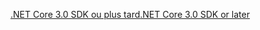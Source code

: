 [<span data-ttu-id="7e41c-101">.NET Core 3.0 SDK ou plus tard</span><span class="sxs-lookup"><span data-stu-id="7e41c-101">.NET Core 3.0 SDK or later</span></span>](https://dotnet.microsoft.com/download/dotnet-core/3.0)
